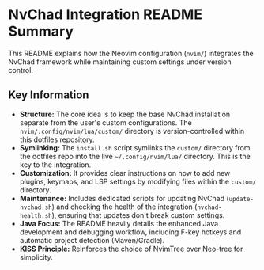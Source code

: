 # NvChad Integration README Summary

This README explains how the Neovim configuration (`nvim/`) integrates the NvChad framework while maintaining custom settings under version control.

## Key Information
- **Structure:** The core idea is to keep the base NvChad installation separate from the user's custom configurations. The `nvim/.config/nvim/lua/custom/` directory is version-controlled within this dotfiles repository.
- **Symlinking:** The `install.sh` script symlinks the `custom/` directory from the dotfiles repo into the live `~/.config/nvim/lua/` directory. This is the key to the integration.
- **Customization:** It provides clear instructions on how to add new plugins, keymaps, and LSP settings by modifying files within the `custom/` directory.
- **Maintenance:** Includes dedicated scripts for updating NvChad (`update-nvchad.sh`) and checking the health of the integration (`nvchad-health.sh`), ensuring that updates don't break custom settings.
- **Java Focus:** The README heavily details the enhanced Java development and debugging workflow, including F-key hotkeys and automatic project detection (Maven/Gradle).
- **KISS Principle:** Reinforces the choice of NvimTree over Neo-tree for simplicity.
